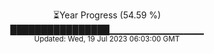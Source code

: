 <p align="center">
⏳Year Progress (54.59 %) <br>
████████████████▁▁▁▁▁▁▁▁▁▁▁▁▁▁ <br>
<sub>Updated: Wed, 19 Jul 2023 06:03:00 GMT</sub>
</p>

